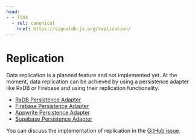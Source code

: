 ```yaml
---
head:
- - link
  - rel: canonical
    href: https://signaldb.js.org/replication/
---
```

# Replication

Data replication is a planned feature and not implemented yet. At the moment, data replication can be achieved by using a persistence adapter like RxDB or Firebase and using their replication functionality.

* [RxDB Persistence Adapter](/data-persistence/rxdb/)
* [Firebase Persistence Adapter](/data-persistence/firebase/)
* [Appwrite Persistence Adapter](/data-persistence/appwrite/)
* [Supabase Persistence Adapter](/data-persistence/supabase/)

You can discuss the implementation of replication in the [GitHub issue](https://github.com/maxnowack/signaldb/issues/395).
